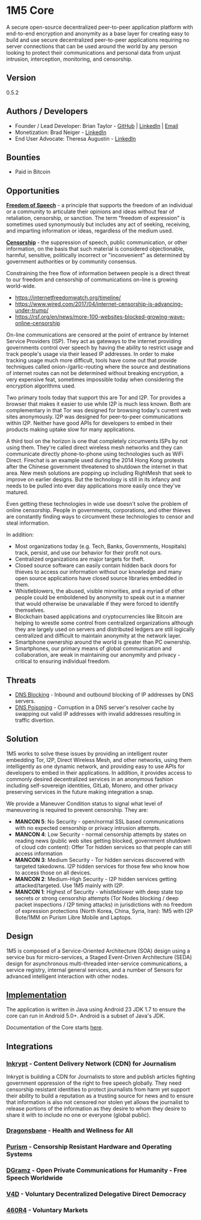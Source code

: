 # 1M5 Core
A secure open-source decentralized peer-to-peer application platform with end-to-end encryption 
and anonymity as a base layer for creating easy to build and use secure decentralized peer-to-peer 
applications requiring no server connections that can be used around the world by any person looking 
to protect their communications and personal data from unjust intrusion, interception, monitoring, 
and censorship.

## Version
0.5.2

## Authors / Developers
* Founder / Lead Developer: Brian Taylor - [GitHub](https://github.com/objectorange) | [LinkedIn](https://www.linkedin.com/in/decentralizationarchitect/) | [Email](1m5@protonmail.com)
* Monetization: Brad Neiger - [LinkedIn](https://www.linkedin.com/in/bradneiger/)
* End User Advocate: Theresa Augustin - [LinkedIn](https://www.linkedin.com/in/theresaaaugustin/)

## Bounties
* Paid in Bitcoin

## Opportunities
[**Freedom of Speech**](https://en.wikipedia.org/wiki/Freedom_of_speech) - a principle that supports the freedom of 
an individual or a community to articulate their  opinions and ideas without fear of retaliation, censorship, 
or sanction. The term "freedom of expression" is sometimes used synonymously but includes any act of seeking, 
receiving, and imparting information or ideas, regardless of the medium used.

[**Censorship**](https://en.wikipedia.org/wiki/Censorship) - the suppression of speech, public communication, 
or other information, on the basis that such material is considered objectionable, harmful, sensitive, 
politically incorrect or "inconvenient" as determined by government authorities or by community consensus.

Constraining the free flow of information between people is a direct threat to our freedom and censorship of 
communications on-line is growing world-wide.

- https://internetfreedomwatch.org/timeline/
- https://www.wired.com/2017/04/internet-censorship-is-advancing-under-trump/
- https://rsf.org/en/news/more-100-websites-blocked-growing-wave-online-censorship 

On-line communications are censored at the point of entrance by Internet Service Providers (ISP). 
They act as gateways to the internet providing governments control over speech by having the
ability to restrict usage and track people's usage via their leased IP addresses. In order to make tracking usage much more
difficult, tools have come out that provide techniques called onion-/garlic-routing where the source and destinations of
internet routes can not be determined without breaking encryption, a very expensive feat, sometimes impossible today when
considering the encryption algorithms used. 

Two primary tools today that support this are Tor and I2P. Tor provides a browser
that makes it easier to use while I2P is much less known. Both are complementary in that Tor was designed for browsing
today's current web sites anonymously. I2P was designed for peer-to-peer communications within I2P. Neither have good
APIs for developers to embed in their products making uptake slow for many applications.

A third tool on the horizon is one that completely circumvents ISPs by not using them. They're called direct wireless
mesh networks and they can communicate directly phone-to-phone using technologies such as WiFi Direct. Firechat is an
example used during the 2014 Hong Kong protests after the Chinese government threatened to shutdown the internet in that
area. New mesh solutions are popping up including RightMesh that seek to improve on earlier designs. But the technology
is still in its infancy and needs to be pulled into ever day applications more easily once they've matured.

Even getting these technologies in wide use doesn't solve the problem of online censorship. People in governments, corporations, and
other thieves are constantly finding ways to circumvent these technologies to censor and steal information.

In addition:

- Most organizations today (e.g. Tech, Banks, Governments, Hospitals) track, persist, and use our behavior for their profit not ours.
- Centralized organizations are major targets for theft.
- Closed source software can easily contain hidden back doors for thieves to access our information without our knowledge and many open source applications have closed source libraries embedded in them.
- Whistleblowers, the abused, visible minorities, and a myriad of other people could be emboldened by anonymity to speak out in a manner that would otherwise be unavailable if they were forced to identify themselves.
- Blockchain based applications and cryptocurrencies like Bitcoin are helping to wrestle some control from centralized organizations although they are largely used on servers and distributed ledgers are still logically centralized and difficult to maintain anonymity at the network layer.
- Smartphone ownership around the world is greater than PC ownership.
- Smartphones, our primary means of global communication and collaboration, are weak in maintaining our anonymity and privacy - critical to ensuring individual freedom.

## Threats

* [DNS Blocking](https://en.wikipedia.org/wiki/DNS_blocking) - Inbound and outbound blocking of IP addresses by DNS servers.
* [DNS Poisoning](https://en.wikipedia.org/wiki/DNS_spoofing) - Corruption in a DNS server's resolver cache by swapping out
valid IP addresses with invalid addresses resulting in traffic divertion.

## Solution
1M5 works to solve these issues by providing an intelligent router embedding Tor, I2P, Direct Wireless Mesh, and other
networks, using them intelligently as one dynamic network, and providing easy to use APIs for developers to embed in their
applications. In addition, it provides access to commonly desired decentralized services in an anonymous fashion including
self-sovereign identities, GitLab, Monero, and other privacy preserving services in the future making integration a snap.

We provide a Maneuver Condition status to signal what level of maneuvering is required to prevent censorship. They are:

* **MANCON 5**: No Security - open/normal SSL based communications with no expected censorship or privacy intrusion attempts.
* **MANCON 4**: Low Security - normal censorship attempts by states on reading news (public web sites getting blocked, government shutdown of cloud cdn content): Offer Tor hidden services so that people can still access information
* **MANCON 3**: Medium Security - Tor hidden services discovered with targeted takedowns. I2P hidden services for those few who know how to access those on all devices.
* **MANCON 2**: Medium-High Security - I2P hidden services getting attacked/targeted. Use 1M5 mainly with I2P.
* **MANCON 1**: Highest of Security - whistleblower with deep state top secrets or strong censorship attempts (Tor Nodes blocking / deep packet inspections / I2P timing attacks) in jurisdictions with no freedom of expression protections (North Korea, China, Syria, Iran): 1M5 with I2P Bote/1MM on Purism Libre Mobile and Laptops.

## Design
1M5 is composed of a Service-Oriented Architecture (SOA) design using a service bus for micro-services, 
a Staged Event-Driven Architecture (SEDA) design for asynchronous multi-threaded inter-service communications,
a service registry, internal general services, and a number of Sensors for advanced intelligent interaction with other nodes.

## [Implementation](https://github.com/1m5/core/tree/master/src/main/java/io/onemfive/core/README.md)
The application is written in Java using Android 23 JDK 1.7 to ensure the core can run in Android 5.0+. 
Android is a subset of Java's JDK.

Documentation of the Core starts [here](https://github.com/1m5/core/tree/master/src/main/java/io/onemfive/core/README.md).

## Integrations

### [Inkrypt](https://inkrypt.io) - Content Delivery Network (CDN) for Journalism
Inkrypt is building a CDN for Journalists to store and publish articles fighting government
oppression of the right to free speech globally. They need censorship resistant identities
to protect journalists from harm yet support their ability to build a reputation as a trusting
source for news and to ensure that information is also not censored nor stolen yet allows
the journalist to release portions of the information as they desire to whom they desire
to share it with to include no one or everyone (global public).

### [Dragonsbane](https://dragonsbane.io) - Health and Wellness for All

### [Purism](https://puri.sm) - Censorship Resistant Hardware and Operating Systems

### [DGramz](https://dgramz.io) - Open Private Communications for Humanity - Free Speech Worldwide

### [V4D](https://v4d.io) - Voluntary Decentralized Delegative Direct Democracy

### [460R4](https://460r4.io/) - Voluntary Markets

